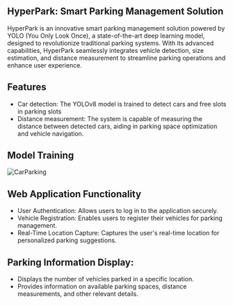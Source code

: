 ## HyperPark: Smart Parking Management Solution
  HyperPark is an innovative smart parking management solution powered by YOLO (You Only Look Once), a state-of-the-art deep learning model, designed to revolutionize traditional parking systems. With its advanced capabilities, HyperPark seamlessly integrates vehicle detection, size estimation, and distance measurement to streamline parking operations and enhance user experience.

## Features
- Car detection: The YOLOv8 model is trained to detect cars and free slots in parking slots 
- Distance measurement: The system is capable of measuring the distance between detected cars, aiding in parking space optimization and vehicle navigation.

## Model Training 
![CarParking](https://github.com/dharun9/Dev-sHouse/assets/98309416/dffcb20e-d1d4-4654-9747-bff48c881e3d)

## Web Application Functionality
- User Authentication: Allows users to log in to the application securely.
- Vehicle Registration: Enables users to register their vehicles for parking management.
- Real-Time Location Capture: Captures the user's real-time location for personalized parking suggestions.

## Parking Information Display:
- Displays the number of vehicles parked in a specific location.
- Provides information on available parking spaces, distance measurements, and other relevant details.
